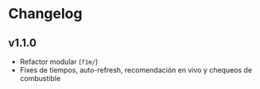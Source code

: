 # Changelog

## v1.1.0
- Refactor modular (`f1m/`)
- Fixes de tiempos, auto-refresh, recomendación en vivo y chequeos de combustible
